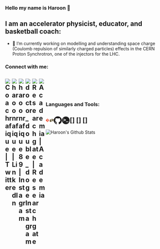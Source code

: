 ### Hello my name is Haroon 👋

## I am an accelerator physicist, educator, and basketball coach:
- 🔭 I’m currently working on modelling and understanding space charge (Coulomb repulsion of similarly charged particles) effects in the CERN Proton Synchrotron, one of the injectors for the LHC.

### Connect with me:
[<img align="left" alt="Coachrafique | Twitter" width="22px" src="https://cdn.jsdelivr.net/npm/simple-icons@v3/icons/twitter.svg" />][twitter]
[<img align="left" alt="haroonrafique | LinkedIn" width="22px" src="https://cdn.jsdelivr.net/npm/simple-icons@v3/icons/linkedin.svg" />][linkedin]
[<img align="left" alt="haroonrafique89 | Instagram" width="22px" src="https://cdn.jsdelivr.net/npm/simple-icons@v3/icons/instagram.svg" />][instagram1]
[<img align="left" alt="doctor_double_doge Instagram" width="22px" src="https://cdn.jsdelivr.net/npm/simple-icons@v3/icons/instagram.svg" />][instagram2]
[<img align="left" alt="Researchgate | Researchgate" width="22px" src="https://cdn.jsdelivr.net/npm/simple-icons@v3/icons/researchgate.svg" />][researchgate]
[<img align="left" alt="Academia | Academia" width="22px" src="https://cdn.jsdelivr.net/npm/simple-icons@v3/icons/academia.svg" />][academia]
<br />
<br />
---
### Languages and Tools:
[<img align="left" alt="Git" width="26px" src="https://raw.githubusercontent.com/github/explore/80688e429a7d4ef2fca1e82350fe8e3517d3494d/topics/git/git.png" />]
[<img align="left" alt="GitHub" width="26px" src="https://raw.githubusercontent.com/github/explore/78df643247d429f6cc873026c0622819ad797942/topics/github/github.png" />]
[<img align="left" alt="Terminal" width="26px" src="https://raw.githubusercontent.com/github/explore/80688e429a7d4ef2fca1e82350fe8e3517d3494d/topics/terminal/terminal.png" />]
<br />
---

<img align="left" alt="Haroon's Github Stats" src="https://github-readme-stats.haroonrafique.vercel.app/api?username=haroonrafique&show_icons=true&hide_border=true&theme=dracula" />


[twitter]: https://twitter.com/coachrafique
[instagram1]: https://instagram.com/haroonrafique89
[instagram2]: https://instagram.com/doctor_double_doge
[linkedin]: https://www.linkedin.com/in/haroonrafique/
[researchgate]: https://www.researchgate.net/profile/Haroon_Rafique
[academia]: https://cern.academia.edu/HaroonRafique
